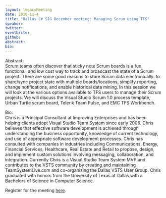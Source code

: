 ```yaml
---
layout: legacyMeeting
date: 2010-11-4
title: "Dallas C# SIG December meeting: Managing Scrum using TFS"
speaker:
twitter:
eventbrite:
github:
abstract:
bio:
---
```


<p>Abstract:<br />
Scrum teams often discover that sticky note Scrum boards is a fun, functional, and low cost way to track and broadcast the state of a Scrum project.  There are some good reasons to store Scrum data electronically: to share/sync project state with multiple boards/locations, simplify reporting, change notifications, and enable historical data mining.  In this session we will look at the various options available to TFS users to manage their Scrum projects.  We will discuss the Visual Studio Scrum 1.0 process template, Urban Turtle scrum board, Telerik Team Pulse, and EMC TFS Workbench.</p>
<p>Bio:<br />
Chris is a Principal Consultant at Improving Enterprises and has been helping clients adopt Visual Studio Team System since early 2006. Chris believes that effective software development is achieved through understanding the business opportunity, knowledge of current technology, and use of appropriate software development processes. Chris has consulted with companies in industries including Communications, Energy, Financial Services, Healthcare, Real Estate and Retail to propose, design, and implement custom solutions involving messaging, collaboration, and integration. Currently Chris is a Visual Studio Team System MVP and contributes to the VSTS community by creating and maintaining TeamSystemLive.com and co-organizing the Dallas VSTS User Group.  Chris graduated with honors from the University of Texas at Dallas with a Bachelors of Science in Computer Science.</p>
<p>Register for the meeting <a href="http://www.eventbrite.com/event/1087038361">here</a>.</p>

